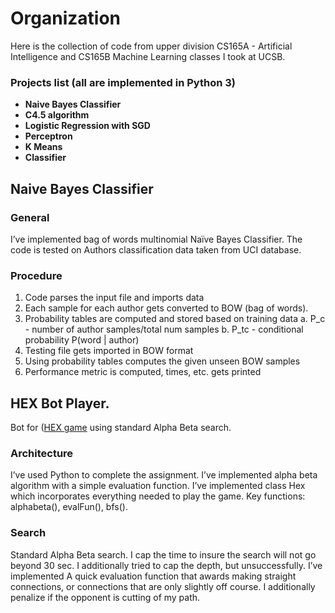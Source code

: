 # Organization
Here is the collection of code from upper division CS165A - Artificial Intelligence and CS165B Machine Learning classes I took at UCSB.

### Projects list (all are implemented in Python 3)
- **Naive Bayes Classifier**
- **C4.5 algorithm**
- **Logistic Regression with SGD**
- **Perceptron**
- **K Means**
- **Classifier**


## Naive Bayes Classifier

### General
I’ve implemented bag of words multinomial Naïve Bayes Classifier. The code is tested on Authors classification data taken from UCI database.
### Procedure
1. Code parses the input file and imports data
2. Each sample for each author gets converted to BOW (bag of words).
3. Probability tables are computed and stored based on training data
a. P_c - number of author samples/total num samples
b. P_tc - conditional probability P(word | author)
4. Testing file gets imported in BOW format
5. Using probability tables computes the given unseen BOW samples
6. Performance metric is computed, times, etc. gets printed




## HEX Bot Player.
Bot for ([HEX game](https://en.wikipedia.org/wiki/Hex_(board_game)) using standard Alpha Beta search.

### Architecture
I’ve used Python to complete the assignment. I’ve implemented alpha beta algorithm
with a simple evaluation function. I’ve implemented class Hex which incorporates everything
needed to play the game. Key functions: alphabeta(), evalFun(), bfs().

### Search
Standard Alpha Beta search. I cap the time to insure the search will not go beyond 30
sec. I additionally tried to cap the depth, but unsuccessfully. I’ve implemented
A quick evaluation function that awards making straight connections, or connections that are
only slightly off course. I additionally penalize if the opponent is cutting of my path.


